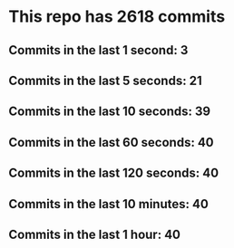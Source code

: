 # This repo has 2618 commits

## Commits in the last 1 second: 3
## Commits in the last 5 seconds: 21
## Commits in the last 10 seconds: 39
## Commits in the last 60 seconds: 40
## Commits in the last 120 seconds: 40
## Commits in the last 10 minutes: 40
## Commits in the last 1 hour: 40
